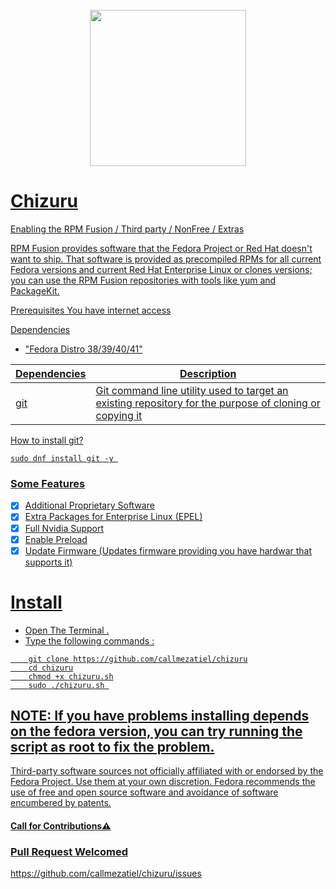 

<h1 align="center">
  <br>
 <a href="https://github.com/callmezatiel"><img src="https://i.postimg.cc/QdfKQcBh/yuri-icon.png" width=250 height=250 
  <br>
</h1>


# Chizuru
Enabling the RPM Fusion / Third party / NonFree / Extras 


RPM Fusion provides software that the Fedora Project or Red Hat doesn't want to ship. That software is provided as precompiled RPMs for all current Fedora versions and current Red Hat Enterprise Linux or clones versions; you can use the RPM Fusion repositories with tools like yum and PackageKit.


Prerequisites
You have internet access

Dependencies

* "Fedora Distro 38/39/40/41"


| Dependencies| Description |
| ------ | ------ |
| git |  Git command line utility used to target an existing repository for the purpose of cloning or copying it |

How to install git?

``` 
sudo dnf install git -y 

```

### Some Features

- [x]  Additional Proprietary Software
- [x]  Extra Packages for Enterprise Linux (EPEL)
- [x]  Full Nvidia Support
- [x]  Enable Preload
- [x]  Update Firmware (Updates firmware providing you have hardwar that supports it)

# Install

* Open The Terminal .
* Type the following commands :

```
    git clone https://github.com/callmezatiel/chizuru
    cd chizuru
    chmod +x chizuru.sh
    sudo ./chizuru.sh 
```

## NOTE: If you have problems installing depends on the fedora version, you can try running the script as root to fix the problem.

Third-party software sources not officially affiliated with or endorsed by the Fedora Project. Use them at your own discretion. Fedora recommends the use of free and open source software and avoidance of software encumbered by patents.

#### Call for Contributions⚠️

### Pull Request Welcomed
https://github.com/callmezatiel/chizuru/issues
